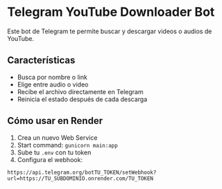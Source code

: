 # Telegram YouTube Downloader Bot

Este bot de Telegram te permite buscar y descargar videos o audios de YouTube.

## Características
- Busca por nombre o link
- Elige entre audio o video
- Recibe el archivo directamente en Telegram
- Reinicia el estado después de cada descarga

## Cómo usar en Render
1. Crea un nuevo Web Service
2. Start command: `gunicorn main:app`
3. Sube tu `.env` con tu token
4. Configura el webhook:

```
https://api.telegram.org/botTU_TOKEN/setWebhook?url=https://TU_SUBDOMINIO.onrender.com/TU_TOKEN
```